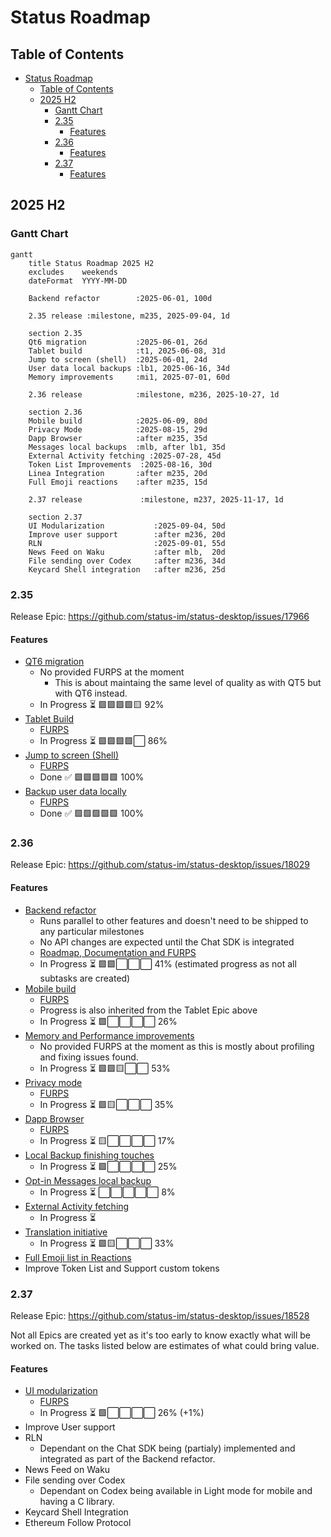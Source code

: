 # Status Roadmap

## Table of Contents
- [Status Roadmap](#status-roadmap)
  - [Table of Contents](#table-of-contents)
  - [2025 H2](#2025-h2)
    - [Gantt Chart](#gantt-chart)
    - [2.35](#235)
      - [Features](#features)
    - [2.36](#236)
      - [Features](#features-1)
    - [2.37](#237)
      - [Features](#features-2)

## 2025 H2

### Gantt Chart

```mermaid
gantt
    title Status Roadmap 2025 H2
    excludes    weekends
    dateFormat  YYYY-MM-DD

    Backend refactor        :2025-06-01, 100d

    2.35 release :milestone, m235, 2025-09-04, 1d

    section 2.35
    Qt6 migration           :2025-06-01, 26d
    Tablet build            :t1, 2025-06-08, 31d
    Jump to screen (shell)  :2025-06-01, 24d
    User data local backups :lb1, 2025-06-16, 34d
    Memory improvements     :mi1, 2025-07-01, 60d

    2.36 release            :milestone, m236, 2025-10-27, 1d

    section 2.36
    Mobile build            :2025-06-09, 80d
    Privacy Mode            :2025-08-15, 29d
    Dapp Browser            :after m235, 35d
    Messages local backups  :mlb, after lb1, 35d
    External Activity fetching :2025-07-28, 45d
    Token List Improvements  :2025-08-16, 30d
    Linea Integration       :after m235, 20d
    Full Emoji reactions    :after m235, 15d

    2.37 release             :milestone, m237, 2025-11-17, 1d

    section 2.37
    UI Modularization           :2025-09-04, 50d
    Improve user support        :after m236, 20d
    RLN                         :2025-09-01, 55d
    News Feed on Waku           :after mlb,  20d
    File sending over Codex     :after m236, 34d
    Keycard Shell integration   :after m236, 25d

```

### 2.35

Release Epic: https://github.com/status-im/status-desktop/issues/17966

#### Features

- [QT6 migration](https://github.com/status-im/status-desktop/issues/17622)
  - No provided FURPS at the moment
    - This is about maintaing the same level of quality as with QT5 but with QT6 instead.
  - In Progress ⏳ 🟩🟩🟩🟩🟨 92%
- [Tablet Build](https://github.com/status-im/status-desktop/issues/17941)
  - [FURPS](/docs/FURPS/tablet-build.md)
  - In Progress ⏳ 🟩🟩🟩🟩⬜ 86%
- [Jump to screen (Shell)](https://github.com/status-im/status-desktop/issues/17971)
  - [FURPS](/docs/FURPS/jump-to-screen-shell.md)
  - Done ✅ 🟩🟩🟩🟩🟩 100%
- [Backup user data locally](https://github.com/status-im/status-desktop/issues/18106)
  - [FURPS](/docs/FURPS/local-user-backups.md)
  - Done ✅ 🟩🟩🟩🟩🟩 100%

### 2.36

Release Epic: https://github.com/status-im/status-desktop/issues/18029

#### Features

- [Backend refactor](https://github.com/status-im/status-go/issues/6435) 
  - Runs parallel to other features and doesn't need to be shipped to any particular milestones
  - No API changes are expected until the Chat SDK is integrated
  - [Roadmap, Documentation and FURPS](https://zealous-polka-dc7.notion.site/Backend-Refactoring-2078f96fb65c80d8954ae8fc651b3a33)
  - In Progress ⏳ 🟩🟩⬜⬜⬜ 41% (estimated progress as not all subtasks are created)
- [Mobile build](https://github.com/status-im/status-desktop/issues/18082)
  - [FURPS](/docs/FURPS/mobile-build.md)
  - Progress is also inherited from the Tablet Epic above
  - In Progress ⏳ 🟩⬜⬜⬜⬜ 26%
- [Memory and Performance improvements](https://github.com/status-im/status-desktop/issues/18296)
  - No provided FURPS at the moment as this is mostly about profiling and fixing issues found.
  - In Progress ⏳ 🟩🟩🟨⬜⬜ 53%
- [Privacy mode](https://github.com/status-im/status-desktop/issues/17619)
  - [FURPS](/docs/FURPS/privacy-mode.md)
  - In Progress ⏳ 🟩🟨⬜⬜⬜ 35%
- [Dapp Browser](https://github.com/status-im/status-desktop/issues/17970)
  - [FURPS](/docs/FURPS/dapp-browser.md)
  - In Progress ⏳ 🟨⬜⬜⬜⬜ 17%
- [Local Backup finishing touches](https://github.com/status-im/status-desktop/issues/18583)
  - In Progress ⏳ 🟩⬜⬜⬜⬜ 25%
- [Opt-in Messages local backup](https://github.com/status-im/status-desktop/issues/18527)
  - In Progress ⏳ ⬜⬜⬜⬜⬜ 8%
- [External Activity fetching](https://github.com/status-im/status-desktop/issues/17188)
  - In Progress ⏳
- [Translation initiative](https://github.com/status-im/status-desktop/issues/18293)
  - In Progress ⏳ 🟩🟨⬜⬜⬜ 33%
- [Full Emoji list in Reactions](https://github.com/status-im/status-desktop/issues/18766)
- Improve Token List and Support custom tokens

### 2.37

Release Epic: https://github.com/status-im/status-desktop/issues/18528

Not all Epics are created yet as it's too early to know exactly what will be worked on. The tasks listed below are estimates of what could bring value.

#### Features

- [UI modularization](https://github.com/status-im/status-desktop/issues/17872)
  - [FURPS](/docs/FURPS/ui-modularization.md)
  - In Progress ⏳ 🟩⬜⬜⬜⬜ 26% (+1%)
- Improve User support
- RLN
  - Dependant on the Chat SDK being (partialy) implemented and integrated as part of the Backend refactor.
- News Feed on Waku
- File sending over Codex
  - Dependant on Codex being available in Light mode for mobile and having a C library.
- Keycard Shell Integration
- Ethereum Follow Protocol

